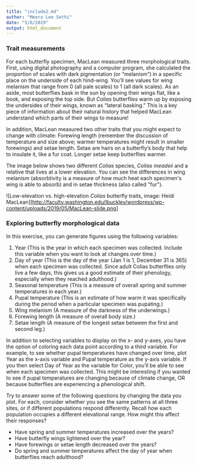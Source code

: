```yaml
---
title: "include2.md"
author: "Meera Lee Sethi"
date: "5/6/2019"
output: html_document
---
```


### Trait measurements 

For each butterfly specimen, MacLean measured three morphological traits. First, using digital photography and a computer program, she calculated the proportion of scales with dark pigmentation (or “melanism”) in a specific place on the underside of each hind-wing. You’ll see values for wing melanism that range from 0 (all pale scales) to 1 (all dark scales). As an aside, most butterflies bask in the sun by opening their wings flat, like a book, and exposing the top side. But *Colias* butterflies warm up by exposing the undersides of their wings, known as “lateral basking.” This is a key piece of information about their natural history that helped MacLean understand which parts of their wings to measure!

In addition, MacLean measured two other traits that you might expect to change with climate: Forewing length (remember the discussion of temperature and size above; warmer temperatures might result in smaller forewings) and setae length. Setae are hairs on a butterfly’s body that help to insulate it, like a fur coat. Longer setae keep butterflies warmer.

The image below shows two different *Colias* species, *Colias meadeii* and a relative that lives at a lower elevation. You can see the differences in wing melanism (absorbtivity is a measure of how much heat each specimen's wing is able to absorb) and in setae thickness (also called "fur").

![Low-elevation vs. high-elevation *Colias* butterfly traits, image: Heidi MacLean][http://faculty.washington.edu/lbuckley/wordpress/wp-content/uploads/2019/05/MacLean-slide.png]

### Exploring butterfly morphological data 

In this exercise, you can generate figures using the following variables:

1. Year (This is the year in which each specimen was collected. Include this variable when you want to look at changes over time.)
2. Day of year (This is the day of the year (Jan 1 is 1, December 31 is 365) when each specimen was collected. Since adult Colias butterflies only live a few days, this gives us a good estimate of their phenology, especially when they reached adulthood.)
3. Seasonal temperature (This is a measure of overall spring and summer temperatures in each year.)
4. Pupal temperature (This is an estimate of how warm it was specifically during the period when a particular specimen was pupating.)
5. Wing melanism (A measure of the darkness of the underwings.)
6. Forewing length (A measure of overall body size.)
7. Setae length (A measure of the longest setae between the first and second leg.)

In addition to selecting variables to display on the x- and y-axes, you have the option of coloring each data point according to a third variable. For example, to see whether pupal temperatures have changed over time, plot Year as the x-axis variable and Pupal temperature as the y-axis variable. If you then select Day of Year as the variable for Color, you’ll be able to see when each specimen was collected. This might be interesting if you wanted to see if pupal temperatures are changing because of climate change, OR because butterflies are experiencing a phenological shift.

Try to answer some of the following questions by changing the data you plot. For each, consider whether you see the same patterns at all three sites, or if different populations respond differently. Recall how each population occupies a different elevational range. How might this affect their responses?

* Have spring and summer temperatures increased over the years?
* Have butterfly wings lightened over the year?
* Have forewings or setae length decreased over the years?
* Do spring and summer temperatures affect the day of year when butterflies reach adulthood?